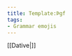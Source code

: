 ```yaml
---
title: Template:Þgf
tags:
- Grammar emojis
---
```


[[Dative|<span title="Dative (Þágufall) 'Receiving'" class='emoji dative'></span>]]

